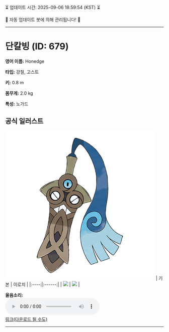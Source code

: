 
⏳ 업데이트 시간: 2025-09-06 18:59:54 (KST) ⏳

🤖 자동 업데이트 봇에 의해 관리됩니다! 🤖

---

# 단칼빙 (ID: 679)
**영어 이름:** Honedge

**타입:** 강철, 고스트

**키:** 0.8 m

**몸무게:** 2.0 kg

**특성:** 노가드

## 공식 일러스트
![](https://raw.githubusercontent.com/PokeAPI/sprites/master/sprites/pokemon/other/official-artwork/679.png)
| 기본 | 이로치 |
|:----:|:------:|
| <img src="http://play.pokemonshowdown.com/sprites/ani/honedge.gif" width="200"> | <img src="http://play.pokemonshowdown.com/sprites/ani-shiny/honedge.gif" width="200"> |

**울음소리:**<br><audio controls src="https://raw.githubusercontent.com/PokeAPI/cries/main/cries/pokemon/latest/679.ogg"></audio><br> [링크(다운로드 될 수도)](https://raw.githubusercontent.com/PokeAPI/cries/main/cries/pokemon/latest/679.ogg)


---
